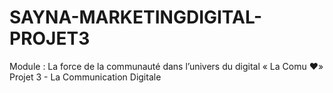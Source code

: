 # SAYNA-MARKETINGDIGITAL-PROJET3
Module : La force de la communauté dans l’univers du digital « La Comu ♥»  Projet 3 - La Communication Digitale

